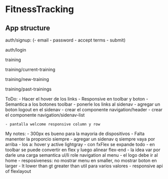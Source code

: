 # FitnessTracking

## App structure

auth/signup: (- email - password - accept terms - submit)

auth/login

training

training/current-training

training/new-training

training/past-trainings

ToDo:
    - Hacer el hover de los links
    - Responsive en toolbar y boton
    - Semantica a los botones toolbar
    - ponerle los links al sidenav
    - agregar un boton logout en el sidenav
    - crear el componente navigation/header
    - crear el componente navigation/sidenav-list

    - pantalla welcome responsive column y row 

My notes:
    - 300px es bueno para la mayoria de dispositivos
    - Falta manenter la proporcio siempre
    - agregar un sidenav q siempre vaya por arriba
    - los a: hover y active lightgray
    - con fxFlex se expande todo
    - en toolbar se puede convertir en flex y luego alinear flex-end
    - la idea var por darle una carga semantica ul/li role navigation al menu
    - el logo debe ir al home - resposiveness: no mostrar menu en smaller, no mostrar boton en larger
    - lt lower than gt greater than util para varios valores
    - responsive api of flexlayout
